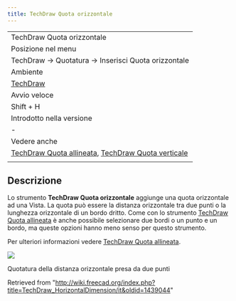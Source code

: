 ```yaml
---
title: TechDraw Quota orizzontale
---
```

|  |
| --- |
| TechDraw Quota orizzontale |
| Posizione nel menu |
| TechDraw → Quotatura → Inserisci Quota orizzontale |
| Ambiente |
| [TechDraw](/TechDraw_Workbench/it "TechDraw Workbench/it") |
| Avvio veloce |
| Shift + H |
| Introdotto nella versione |
| - |
| Vedere anche |
| [TechDraw Quota allineata](/TechDraw_LengthDimension/it "TechDraw LengthDimension/it"), [TechDraw Quota verticale](/TechDraw_VerticalDimension/it "TechDraw VerticalDimension/it") |
|  |

## Descrizione

Lo strumento **TechDraw Quota orizzontale** aggiunge una quota orizzontale ad una Vista. La quota può essere la distanza orizzontale tra due punti o la lunghezza orizzontale di un bordo dritto. Come con lo strumento [TechDraw Quota allineata](/TechDraw_LengthDimension/it "TechDraw LengthDimension/it") è anche possibile selezionare due bordi o un punto e un bordo, ma queste opzioni hanno meno senso per questo strumento.

Per ulteriori informazioni vedere [TechDraw Quota allineata](/TechDraw_LengthDimension/it "TechDraw LengthDimension/it").

![](/images/TechDraw_Dimension_Horizontal_example.png)

Quotatura della distanza orizzontale presa da due punti

Retrieved from "<http://wiki.freecad.org/index.php?title=TechDraw_HorizontalDimension/it&oldid=1439044>"